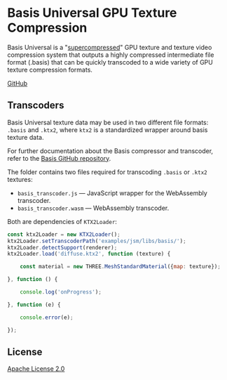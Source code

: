 # Basis Universal GPU Texture Compression

Basis Universal is a "[supercompressed](http://gamma.cs.unc.edu/GST/gst.pdf)"
GPU texture and texture video compression system that outputs a highly
compressed intermediate file format (.basis) that can be quickly transcoded to
a wide variety of GPU texture compression formats.

[GitHub](https://github.com/BinomialLLC/basis_universal)

## Transcoders

Basis Universal texture data may be used in two different file formats:
`.basis` and `.ktx2`, where `ktx2` is a standardized wrapper around basis texture data.

For further documentation about the Basis compressor and transcoder, refer to
the [Basis GitHub repository](https://github.com/BinomialLLC/basis_universal).

The folder contains two files required for transcoding `.basis` or `.ktx2` textures:

* `basis_transcoder.js` — JavaScript wrapper for the WebAssembly transcoder.
* `basis_transcoder.wasm` — WebAssembly transcoder.

Both are dependencies of `KTX2Loader`:

```js
const ktx2Loader = new KTX2Loader();
ktx2Loader.setTranscoderPath('examples/jsm/libs/basis/');
ktx2Loader.detectSupport(renderer);
ktx2Loader.load('diffuse.ktx2', function (texture) {

	const material = new THREE.MeshStandardMaterial({map: texture});

}, function () {

	console.log('onProgress');

}, function (e) {

	console.error(e);

});
```

## License

[Apache License 2.0](https://github.com/BinomialLLC/basis_universal/blob/master/LICENSE)
